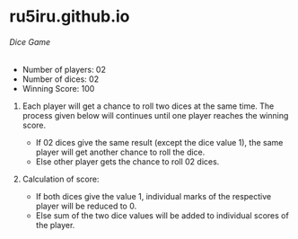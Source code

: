 # ru5iru.github.io

###### Dice Game

- Number of players: 02
- Number of dices: 02
- Winning Score: 100


1. Each player will get a chance to roll two dices at the same time. The process given below will continues until one player reaches the winning score.
  
    - If 02 dices give the same result (except the dice value 1), the same player will get another chance to roll the dice.
    - Else other player gets the chance to roll 02 dices.
  
2. Calculation of score:

    - If both dices give the value 1, individual marks of the respective player will be reduced to 0.
    - Else sum of the two dice values will be added to individual scores of the player.
